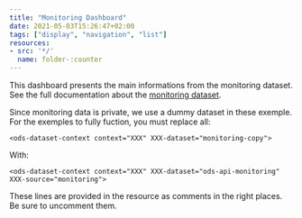 ```yaml
---
title: "Monitoring Dashboard"
date: 2021-05-03T15:26:47+02:00
tags: ["display", "navigation", "list"]
resources:
- src: '*/'
  name: folder-:counter
---
```

This dashboard presents the main informations from the monitoring dataset. See the full documentation about the [monitoring dataset](https://help.opendatasoft.com/platform/en/managing_domain/03_analyzing_domain_usage/analyzing_source_data.html).

Since monitoring data is private, we use a dummy dataset in these exemple. For the exemples to fully fuction, you must replace all:
```
<ods-dataset-context context="XXX" XXX-dataset="monitoring-copy">
```
 With:
```
<ods-dataset-context context="XXX" XXX-dataset="ods-api-monitoring" XXX-source="monitoring">
```
These lines are provided in the resource as comments in the right places. Be sure to uncomment them.
